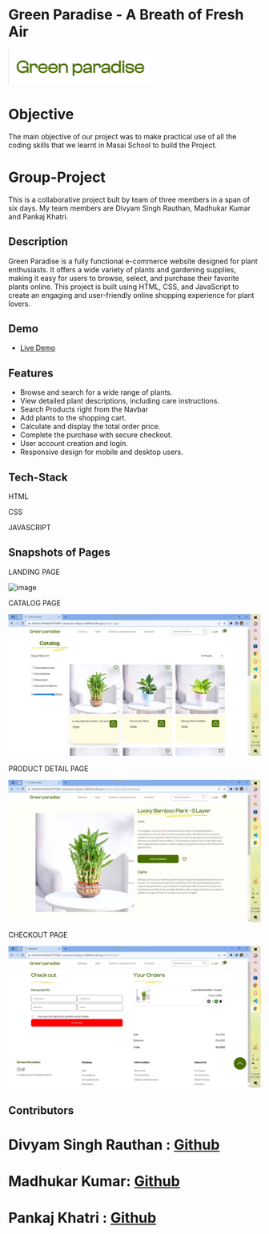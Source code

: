 # Green Paradise - A Breath of Fresh Air

![Green Paradise Logo](./Images/logo_green_heaven.png)


# Objective
The main objective of our project was to make practical use of all the coding skills that we learnt in Masai School to build the Project.

# Group-Project
This is a collaborative project bult by team of three members in a span of six days. My team members are Divyam Singh Rauthan, Madhukar Kumar and Pankaj Khatri.

<!-- ## Table of Contents

1. [Description](#description)
2. [Demo](#demo)
3. [Features](#features)
4. [Screenshots](#screenshots)
5. [Contributors](#authors) -->

## Description

Green Paradise is a fully functional e-commerce website designed for plant enthusiasts. It offers a wide variety of plants and gardening supplies, making it easy for users to browse, select, and purchase their favorite plants online. This project is built using HTML, CSS, and JavaScript to create an engaging and user-friendly online shopping experience for plant lovers.

## Demo

- [Live Demo](https://656cbd8b78668a2ac47fd273--jolly-kitten-c781a7.netlify.app/index.html)
## Features

- Browse and search for a wide range of plants.
- View detailed plant descriptions, including care instructions.
- Search Products right from the Navbar
- Add plants to the shopping cart.
- Calculate and display the total order price.
- Complete the purchase with secure checkout.
- User account creation and login.
- Responsive design for mobile and desktop users.

## Tech-Stack
HTML

CSS

JAVASCRIPT

## Snapshots of Pages

 LANDING PAGE

 ![image](https://github.com/DivYam062/eCommerceGreenParadise/assets/106383705/ee8ad22a-cad5-429e-9f72-6bf31ee1de58)

 CATALOG PAGE
 
 ![image](./Images/readmeImg2.jpg)
 
 PRODUCT DETAIL PAGE
 
 ![image](./Images/readmeImg3.jpg)
 
 CHECKOUT PAGE
 
 ![image](./Images/readmeImg4.jpg)

## Contributors

# Divyam Singh Rauthan : [Github](https://github.com/DivYam062)
# Madhukar Kumar: [Github](https://github.com/madhukarkr2468)
# Pankaj Khatri : [Github](https://github.com/MrPK4699)
